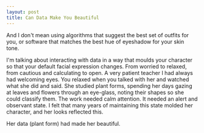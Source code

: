 ```yaml
---
layout: post
title: Can Data Make You Beautiful
--- 
```

And I don't mean using algorithms that suggest the best set of outfits for you, or software that matches the best hue of eyeshadow for your skin tone. 

I'm talking about interacting with data in a way that moulds your character so that your default facial expression changes. From worried to relaxed, from cautious and calculating to open. A very patient teacher I had always had welcoming eyes. You relaxed when you talked with her and watched what she did and said. She studied plant forms, spending her days gazing at leaves and flowers through an eye-glass, noting their shapes so she could classify them. The work needed calm attention. It needed an alert and observant state. I felt that many years of maintaining this state molded her character, and her looks reflected this. 

Her data (plant form) had made her beautiful. 
